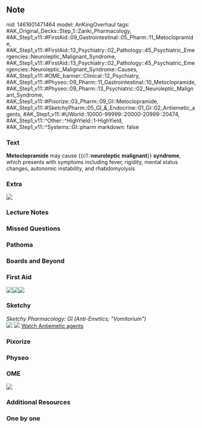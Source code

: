 ## Note
nid: 1461601471464
model: AnKingOverhaul
tags: #AK_Original_Decks::Step_1::Zanki_Pharmacology, #AK_Step1_v11::#FirstAid::09_Gastrointestinal::05_Pharm::11_Metoclopramide, #AK_Step1_v11::#FirstAid::13_Psychiatry::02_Pathology::45_Psychiatric_Emergencies::Neuroleptic_Malignant_Syndrome, #AK_Step1_v11::#FirstAid::13_Psychiatry::02_Pathology::45_Psychiatric_Emergencies::Neuroleptic_Malignant_Syndrome::Causes, #AK_Step1_v11::#OME_banner::Clinical::12_Psychiatry, #AK_Step1_v11::#Physeo::09_Pharm::11_Gastrointestinal::10_Metoclopramide, #AK_Step1_v11::#Physeo::09_Pharm::13_Psychiatric::02_Neuroleptic_Malignant_Syndrome, #AK_Step1_v11::#Pixorize::03_Pharm::09_GI::Metoclopramide, #AK_Step1_v11::#SketchyPharm::05_GI_&_Endocrine::01_GI::02_Antiemetic_agents, #AK_Step1_v11::#UWorld::10000-99999::20000-20999::20474, #AK_Step1_v11::^Other::^HighYield::1-HighYield, #AK_Step1_v11::^Systems::GI::pharm
markdown: false

### Text
<div>
  <b>Metoclopramide</b> may cause {{c1::<b>neuroleptic</b>
  <b>malignant</b>}} <b>syndrome</b>, which presents with symptoms
  including fever, rigidity, mental status changes, autonomic
  instability, and rhabdomyolysis
</div>

### Extra
<img src="paste-165296111354135.jpg">

### Lecture Notes


### Missed Questions


### Pathoma


### Boards and Beyond


### First Aid
<img src="paste-18580028522499.jpg"><img src=
"paste-436647850147843.jpg"><img src="paste-784535906156547.jpg">

### Sketchy
<div>
  <i>Sketchy Pharmacology: GI (Anti-Emetics; "Vomitorium")</i>
</div><img src=
"Screen%20Shot%202019-09-17%20at%209.07.42%20AM.png"> <img src=
"Screen%20Shot%202019-09-17%20at%209.08.12%20AM.png"> <a href=
"https://dashboard.sketchy.com/study/medical/courses/medical-pharmacology/units/medical-pharmacology-gi-endocrine/videos/medical-pharmacology-gi-and-endocrine-gi-antiemetic-agents?utm_source=anki&utm_medium=partnership&utm_campaign=february_update&utm_content=medical">
Watch Antiemetic agents</a>

### Pixorize


### Physeo


### OME
<div class="ome-widget">
  <a href=
  "https://onlinemeded.org/spa/psychiatry?ref=anki"><img src=
  "_OME_AnkiFlashcards_Topic_1.png"></a>
</div>

### Additional Resources


### One by one

